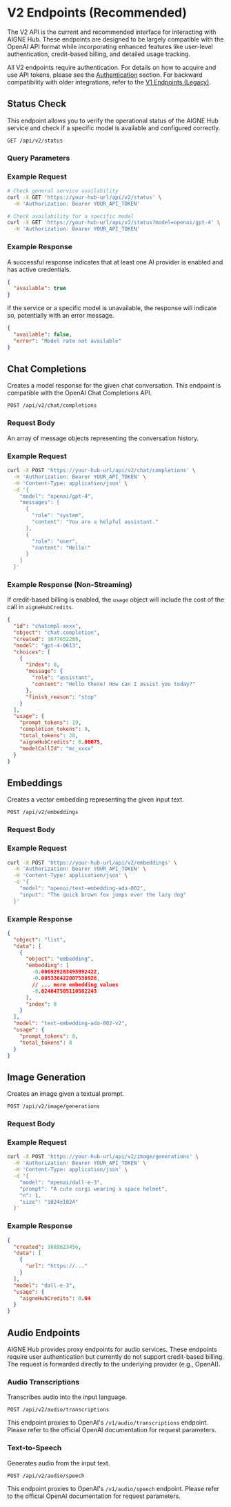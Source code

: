 # V2 Endpoints (Recommended)

The V2 API is the current and recommended interface for interacting with AIGNE Hub. These endpoints are designed to be largely compatible with the OpenAI API format while incorporating enhanced features like user-level authentication, credit-based billing, and detailed usage tracking.

All V2 endpoints require authentication. For details on how to acquire and use API tokens, please see the [Authentication](./api-reference-authentication.md) section. For backward compatibility with older integrations, refer to the [V1 Endpoints (Legacy)](./api-reference-v1-endpoints.md).

## Status Check

This endpoint allows you to verify the operational status of the AIGNE Hub service and check if a specific model is available and configured correctly.

`GET /api/v2/status`

### Query Parameters

<x-field-group>
  <x-field data-name="model" data-type="string" data-required="false" data-desc="The full model name (e.g., openai/gpt-4) to check for availability. If omitted, checks for any available provider."></x-field>
</x-field-group>

### Example Request

```bash Shell icon=mdi:bash
# Check general service availability
curl -X GET 'https://your-hub-url/api/v2/status' \
  -H 'Authorization: Bearer YOUR_API_TOKEN'

# Check availability for a specific model
curl -X GET 'https://your-hub-url/api/v2/status?model=openai/gpt-4' \
  -H 'Authorization: Bearer YOUR_API_TOKEN'
```

### Example Response

A successful response indicates that at least one AI provider is enabled and has active credentials.

```json Response icon=mdi:code-json
{
  "available": true
}
```

If the service or a specific model is unavailable, the response will indicate so, potentially with an error message.

```json Error Response icon=mdi:code-json
{
  "available": false,
  "error": "Model rate not available"
}
```

## Chat Completions

Creates a model response for the given chat conversation. This endpoint is compatible with the OpenAI Chat Completions API.

`POST /api/v2/chat/completions`

### Request Body

<x-field-group>
  <x-field data-name="model" data-type="string" data-required="true" data-desc="ID of the model to use (e.g., `openai/gpt-4`)."></x-field>
  <x-field data-name="messages" data-type="array" data-required="true">
    <x-field-desc markdown>An array of message objects representing the conversation history.</x-field-desc>
    <x-field data-name="role" data-type="string" data-required="true" data-desc="The role of the message author. Can be `system`, `user`, `assistant`, or `tool`."></x-field>
    <x-field data-name="content" data-type="string | array" data-required="true" data-desc="The content of the message. Can be a string or an array for multi-modal inputs."></x-field>
  </x-field>
  <x-field data-name="stream" data-type="boolean" data-default="false" data-required="false" data-desc="If set, partial message deltas will be sent as server-sent events. The stream terminates with a `data: [DONE]` message."></x-field>
  <x-field data-name="temperature" data-type="number" data-default="1" data-required="false" data-desc="Controls randomness. Higher values like 0.8 make the output more random, while lower values like 0.2 make it more deterministic. Range: 0.0 to 2.0."></x-field>
  <x-field data-name="max_tokens" data-type="integer" data-required="false" data-desc="The maximum number of tokens to generate in the completion."></x-field>
  <x-field data-name="tools" data-type="array" data-required="false" data-desc="A list of tools the model may call."></x-field>
  <x-field data-name="tool_choice" data-type="string | object" data-required="false" data-desc="Controls if and how the model uses tools."></x-field>
</x-field-group>

### Example Request

```bash Shell icon=mdi:bash
curl -X POST 'https://your-hub-url/api/v2/chat/completions' \
  -H 'Authorization: Bearer YOUR_API_TOKEN' \
  -H 'Content-Type: application/json' \
  -d '{
    "model": "openai/gpt-4",
    "messages": [
      {
        "role": "system",
        "content": "You are a helpful assistant."
      },
      {
        "role": "user",
        "content": "Hello!"
      }
    ]
  }'
```

### Example Response (Non-Streaming)

If credit-based billing is enabled, the `usage` object will include the cost of the call in `aigneHubCredits`.

```json Response icon=mdi:code-json
{
  "id": "chatcmpl-xxxx",
  "object": "chat.completion",
  "created": 1677652288,
  "model": "gpt-4-0613",
  "choices": [
    {
      "index": 0,
      "message": {
        "role": "assistant",
        "content": "Hello there! How can I assist you today?"
      },
      "finish_reason": "stop"
    }
  ],
  "usage": {
    "prompt_tokens": 19,
    "completion_tokens": 9,
    "total_tokens": 28,
    "aigneHubCredits": 0.00075,
    "modelCallId": "mc_xxxx"
  }
}
```

## Embeddings

Creates a vector embedding representing the given input text.

`POST /api/v2/embeddings`

### Request Body

<x-field-group>
  <x-field data-name="model" data-type="string" data-required="true" data-desc="ID of the embedding model to use."></x-field>
  <x-field data-name="input" data-type="string | array" data-required="true" data-desc="The input text or tokens to embed, encoded as a string or an array of strings/tokens."></x-field>
</x-field-group>

### Example Request

```bash Shell icon=mdi:bash
curl -X POST 'https://your-hub-url/api/v2/embeddings' \
  -H 'Authorization: Bearer YOUR_API_TOKEN' \
  -H 'Content-Type: application/json' \
  -d '{
    "model": "openai/text-embedding-ada-002",
    "input": "The quick brown fox jumps over the lazy dog"
  }'
```

### Example Response

```json Response icon=mdi:code-json
{
  "object": "list",
  "data": [
    {
      "object": "embedding",
      "embedding": [
        -0.006929283495992422,
        -0.005336422007530928,
        // ... more embedding values
        -0.024047505110502243
      ],
      "index": 0
    }
  ],
  "model": "text-embedding-ada-002-v2",
  "usage": {
    "prompt_tokens": 8,
    "total_tokens": 8
  }
}
```

## Image Generation

Creates an image given a textual prompt.

`POST /api/v2/image/generations`

### Request Body

<x-field-group>
  <x-field data-name="model" data-type="string" data-required="true" data-desc="The model to use for image generation (e.g., `openai/dall-e-3`)."></x-field>
  <x-field data-name="prompt" data-type="string" data-required="true" data-desc="A text description of the desired image(s)."></x-field>
  <x-field data-name="n" data-type="integer" data-default="1" data-required="false" data-desc="The number of images to generate. Must be between 1 and 10."></x-field>
  <x-field data-name="size" data-type="string" data-default="1024x1024" data-required="false" data-desc="The size of the generated images (e.g., `1024x1024`, `1792x1024`)."></x-field>
  <x-field data-name="quality" data-type="string" data-default="standard" data-required="false" data-desc="The quality of the image. `hd` creates more detailed images."></x-field>
  <x-field data-name="style" data-type="string" data-default="vivid" data-required="false" data-desc="The style of the generated images. Can be `vivid` or `natural`."></x-field>
  <x-field data-name="response_format" data-type="string" data-default="url" data-required="false" data-desc="The format in which the generated images are returned. Must be `url` or `b64_json`."></x-field>
</x-field-group>

### Example Request

```bash Shell icon=mdi:bash
curl -X POST 'https://your-hub-url/api/v2/image/generations' \
  -H 'Authorization: Bearer YOUR_API_TOKEN' \
  -H 'Content-Type: application/json' \
  -d '{
    "model": "openai/dall-e-3",
    "prompt": "A cute corgi wearing a space helmet",
    "n": 1,
    "size": "1024x1024"
  }'
```

### Example Response

```json Response icon=mdi:code-json
{
  "created": 1689623456,
  "data": [
    {
      "url": "https://..."
    }
  ],
  "model": "dall-e-3",
  "usage": {
    "aigneHubCredits": 0.04
  }
}
```

## Audio Endpoints

AIGNE Hub provides proxy endpoints for audio services. These endpoints require user authentication but currently do not support credit-based billing. The request is forwarded directly to the underlying provider (e.g., OpenAI).

### Audio Transcriptions

Transcribes audio into the input language.

`POST /api/v2/audio/transcriptions`

This endpoint proxies to OpenAI's `/v1/audio/transcriptions` endpoint. Please refer to the official OpenAI documentation for request parameters.

### Text-to-Speech

Generates audio from the input text.

`POST /api/v2/audio/speech`

This endpoint proxies to OpenAI's `/v1/audio/speech` endpoint. Please refer to the official OpenAI documentation for request parameters.
